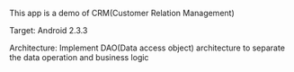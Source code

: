 This app is a demo of CRM(Customer Relation Management)

Target: Android 2.3.3

Architecture:
Implement DAO(Data access object) architecture to separate the data operation and business logic
